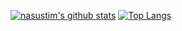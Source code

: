 
[![nasustim's github stats](https://github-readme-stats.vercel.app/api?username=nasustim&hide=prs,issues&count_private=true&show_icons=true&hide_rank=true)](https://github.com/anuraghazra/github-readme-stats)
[![Top Langs](https://github-readme-stats.vercel.app/api/top-langs/?username=nasustim&layout=compact&count_private=true)](https://github.com/anuraghazra/github-readme-stats)
